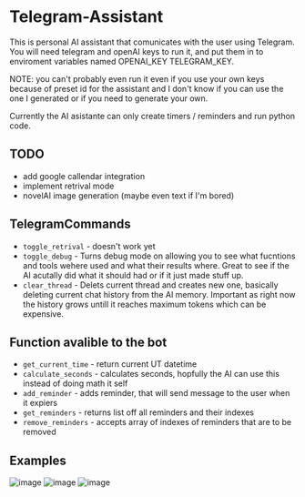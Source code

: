 # Telegram-Assistant

This is personal AI assistant that comunicates with the user using Telegram. You will need telegram and openAI keys to run it, and put them in to enviroment variables named OPENAI_KEY TELEGRAM_KEY. 

NOTE: you can't probably even run it even if you use your own keys because of preset id for the assistant and I don't know if you can use the one I generated or if you need to generate your own. 

Currently the AI asistante can only create timers / reminders and run python code. 

## TODO 
- add google callendar integration
- implement retrival mode
- novelAI image generation (maybe even text if I'm bored)


## TelegramCommands 
- `toggle_retrival` - doesn't work yet
- `toggle_debug` - Turns debug mode on allowing you to see what fucntions and tools wehere used and what their results where. Great to see if the AI acutally did what it should had or if it just made stuff up.
- `clear_thread` - Delets current thread and creates new one, basically deleting current chat history from the AI memory. Important as right now the history grows untill it reaches maximum tokens which can be expensive. 

## Function avalible to the bot 
- `get_current_time` - return current UT datetime
- `calculate_seconds` - calculates seconds, hopfully the AI can use this instead of doing math it self
- `add_reminder` - adds reminder, that will send message to the user when it expiers
- `get_reminders` - returns list off all reminders and their indexes
- `remove_reminders` - accepts array of indexes of reminders that are to be removed 

## Examples 
![image](https://github.com/Llyfrs/Telegram-Assistant/assets/59464917/625d79b4-26fa-414f-bb47-70d4aae3e9be)
![image](https://github.com/Llyfrs/Telegram-Assistant/assets/59464917/2a4929ba-ae76-4785-9c28-b05a3478bf08)
![image](https://github.com/Llyfrs/Telegram-Assistant/assets/59464917/cdab55c2-5e5c-481b-93d0-1b94db21c0c7)
